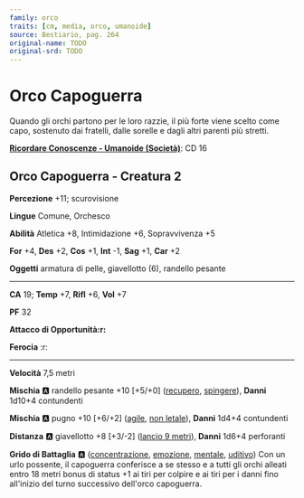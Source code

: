 ```yaml
---
family: orco
traits: [cm, media, orco, umanoide]
source: Bestiario, pag. 264
original-name: TODO
original-srd: TODO
---
```


# Orco Capoguerra

Quando gli orchi partono per le loro razzie, il più forte viene scelto come capo, sostenuto dai fratelli, dalle sorelle e dagli altri parenti più stretti.

**[Ricordare Conoscenze - Umanoide (Società)](/azioni/ricordare-conoscenze)**: CD 16

## Orco Capoguerra - Creatura 2

**Percezione** +11; scurovisione

**Lingue** Comune, Orchesco

**Abilità** Atletica +8, Intimidazione +6, Sopravvivenza +5

**For** +4, **Des** +2, **Cos** +1, **Int** -1, **Sag** +1, **Car** +2

**Oggetti** armatura di pelle, giavellotto (6), randello pesante

***

**CA** 19; **Temp** +7, **Rifl** +6, **Vol** +7

**PF** 32

**Attacco di Opportunità:r:**

**Ferocia** :r:

***

**Velocità** 7,5 metri

**Mischia** :a: randello pesante +10 \[+5/+0] ([recupero](/tratti/recupero), [spingere](/tratti/spingere)), **Danni** 1d10+4 contundenti

**Mischia** :a: pugno +10 \[+6/+2] ([agile](/tratti/agile), [non letale](/tratti/non-letale)), **Danni** 1d4+4 contundenti

**Distanza** :a: giavellotto +8 \[+3/-2] ([lancio 9 metri](/tratti/lancio)), **Danni** 1d6+4 perforanti

**Grido di Battaglia** :a: ([concentrazione](/tratti/concentrazione), [emozione](/tratti/emozione), [mentale](/tratti/mentale), [uditivo](/tratti/uditivo)) Con un urlo possente, il capoguerra conferisce a se stesso e a tutti gli orchi alleati entro 18 metri bonus di status +1 ai tiri per colpire e ai tiri per i danni fino all'inizio del turno successivo dell'orco capoguerra.
